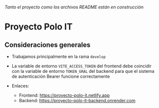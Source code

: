 _Tanto el proyecto como los archivos README están en construcción_

# Proyecto Polo IT

## Consideraciones generales

* Trabajamos principalmente en la rama `develop`
* La variable de entorno `VITE_ACCESS_TOKEN` del frontend debe coincidir con la variable de entorno `TOKEN_GRAL` del backend para que el sistema de autenticación Bearer funcione correctamente

* Enlaces:
    * Frontend: https://proyecto-polo-it.netlify.app
    * Backend: https://proyecto-polo-it-backend.onrender.com
